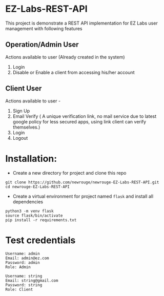 # EZ-Labs-REST-API

This project is demonstrate a REST API implementation for EZ Labs user management with following features

## Operation/Admin User

Actions available to user (Already created in the system)
1. Login
2. Disable or Enable a client from accessing his/her account

## Client User

Actions available to user -
1. Sign Up 
2. Email Verify ( A unique verification link, no mail service due to latest google policy for less secured apps, using link client can verify themselves.)
3. Login
4. Logout

# Installation:

+ Create a new directory for project and clone this repo
```
git clone https://github.com/newrouge/newrouge-EZ-Labs-REST-API.git
cd newrouge-EZ-Labs-REST-API
```

+ Create a virtual environment for project named `flask` and install all dependencies

```
python3 -m venv flask
source flask/bin/activate
pip install -r requirements.txt
```

# Test credentials

```
Username: admin
Email: admin@ez.com
Password: admin
Role: Admin
```
```
Username: string
Email: string@gmail.com
Password: string
Role: Client
```



